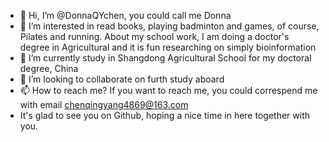 - 👋 Hi, I’m @DonnaQYchen, you could call me Donna
- 👀 I’m interested in read books, playing badminton and games, of course, Pilates and running. About my school work, I am doing a doctor's degree in Agricultural and it is fun researching on simply bioinformation
- 🌱 I’m currently study in Shangdong Agricultural School for my doctoral degree, China
- 💞️ I’m looking to collaborate on furth study aboard
- 📫 How to reach me? If you want to reach me, you could correspend me with email chenqingyang4869@163.com
- It's glad to see you on Github, hoping a nice time in here together with you.

<!---
DonnaQYchen/DonnaQYchen is a ✨ special ✨ repository because its `README.md` (this file) appears on your GitHub profile.
You can click the Preview link to take a look at your changes.
--->

